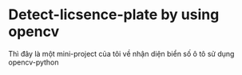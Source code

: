 # Detect-licsence-plate by using opencv

Thì đây là một mini-project của tôi về nhận diện biển số ô tô sử dụng opencv-python 
